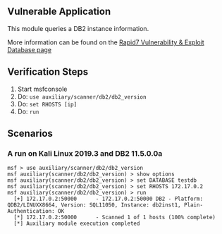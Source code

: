 ## Vulnerable Application

This module queries a DB2 instance information.

More information can be found on the [Rapid7 Vulnerability & Exploit Database page](https://www.rapid7.com/db/modules/auxiliary/scanner/db2/db2_version)

## Verification Steps

  1. Start msfconsole
  2. Do: `use auxiliary/scanner/db2/db2_version`
  3. Do: `set RHOSTS [ip]`
  4. Do: `run`

## Scenarios

###  A run on Kali Linux 2019.3 and DB2 11.5.0.0a

  ```
  msf > use auxiliary/scanner/db2/db2_version
  msf auxiliary(scanner/db2/db2_version) > show options
  msf auxiliary(scanner/db2/db2_version) > set DATABASE testdb
  msf auxiliary(scanner/db2/db2_version) > set RHOSTS 172.17.0.2
  msf auxiliary(scanner/db2/db2_version) > run
    [+] 172.17.0.2:50000      - 172.17.0.2:50000 DB2 - Platform: QDB2/LINUXX8664, Version: SQL11050, Instance: db2inst1, Plain-Authentication: OK
    [*] 172.17.0.2:50000      - Scanned 1 of 1 hosts (100% complete)
    [*] Auxiliary module execution completed
  ```
